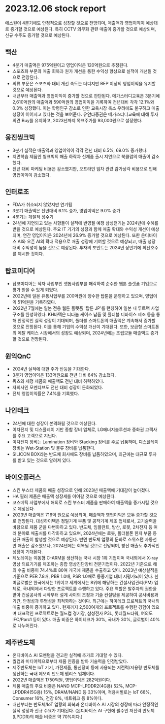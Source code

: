 # 2023.12.06 stock report
에스원이 4분기에도 안정적으로 성장할 것으로 전망되며, 매출액과 영업이익이 예상대로 증가할 것으로 예상된다. 특히 CCTV 의무화 관련 매출이 증가할 것으로 예상되며, 신규 수주도 증가할 것으로 예상된다.
## 백산
- 4분기 매출액은 975억원이고 영업이익은 120억원으로 추정된다.
- 스포츠화 부문의 매출 회복과 원가 개선을 통한 수익성 향상으로 실적이 개선될 것으로 전망된다.
- 의류 부문은 스포츠화 대비 개선 속도는 더디지만 BEP 이상의 영업이익을 유지할 것으로 예상된다.
- 내년부터 매출액과 영업이익이 증가할 것으로 판단된다.
메가스터디교육은 3분기에 2,610억원의 매출액과 590억원의 영업이익을 기록하여 전년대비 각각 12.1%와 0.3% 성장했다. 이는 학령인구 감소로 인한 교육시장 축소 우려에도 불구하고 매출 성장이 이어지고 있다는 것을 보여준다. 유안타증권은 메가스터디교육에 대해 투자의견 Buy를 유지하고, 2023년까지 목표주가를 93,000원으로 설정했다.
## 웅진씽크빅
- 3분기 실적은 매출액과 영업이익이 각각 전년 대비 6.5%, 69.0% 증가했다.
- 지면학습 제품인 씽크빅의 매출 하락과 신제품 출시 지연으로 북클럽의 매출이 감소했다.
- 전년 대비 마케팅 비용은 감소했지만, 오프라인 임차 관련 감가상각 비용으로 인해 영업이익이 감소했다.
## 인터로조
- FDA가 취소되지 않았지만 연기됨
- 3분기 매출액은 전년대비 6.1% 증가, 영업이익은 9.0% 증가
- 4분기는 계절적 성수기
- 24년에 지연되고 있는 사항들이 실적에 반영될 예정
삼성전기는 2024년에 수혜를 받을 것으로 예상된다. 주요 IT 기기의 성장과 함께 매출 확대와 수익성 개선이 예상되며, 연간 영업이익은 2024년에 26.9% 증가할 것으로 예상된다. 또한 온디바이스 AI와 오픈 AI의 확대 적용으로 매출 성장에 기여할 것으로 예상되고, 매출 성장 대비 수익성이 높을 것으로 예상된다. 투자의 포인트는 2024년 상반기에 최선호주를 제시한 것이다.
## 탑코미디어
- 탑코미디어는 적자 사업부인 셋톱사업부를 매각하여 순수한 웹툰 플랫폼 기업으로 평가 받을 수 있게 되었다.
- 2022년에 일본 유통사업부를 200억원에 양수한 탑툰을 운영하고 있으며, 영업이익 51억원을 기록하였다.
- 2022년 7월에는 일본 전용 웹툰 플랫폼 '탑툰 JP'를 런칭하여 일본 내 투트랙 사업 구조를 완성하였다.
KH바텍은 티타늄 케이스 납품 및 폴더블 디바이스 제조 등을 통해 안정적인 실적 성장이 기대되며, 폴더블 스마트폰의 매출액은 계속해서 증가할 것으로 전망된다. 이를 통해 기업의 수익성 개선이 기대된다. 또한, 보급형 스마트폰의 메탈 케이스 시장에서의 성장도 예상되며, 2024년에는 조립모듈 매출액도 증가할 것으로 전망된다.
## 원익QnC
- 2024년 실적에 대한 주가 반등을 기대한다.
- 3분기 영업이익은 133억원으로 전년 대비 64% 감소했다.
- 쿼츠와 세정 제품의 매출액도 전년 대비 하락하였다.
- 자회사인 모멘티브도 전년 대비 성장이 둔화되었다.
- 전체 영업이익률은 7.4%를 기록했다.
## 나인테크
- 24년에 대한 성장이 본격화될 것으로 예상된다.
- 이차전지 및 디스플레이 기반 종합 장비 업체로, LG에너지솔루션과 중화권 고객사를 주요 고객으로 지닌다.
- 이차전지 장비는 Lamination 장비와 Stacking 장비를 주로 납품하며, 디스플레이 장비는 Wet-Station 및 물류 장비를 납품한다.
- SILICON BOX라는 반도체 회사에도 장비를 납품하였으며, 최근에는 대규모 투자를 받고 있는 것으로 알려져 있다.
## 바이오플러스
- 스킨 부스터 제품의 매출 성장으로 인해 2023년 매출액에 기대감이 높아졌다.
- HA 필러 제품은 매출액 성장세를 이어갈 것으로 예상된다.
- 코스메틱 사업부에서 해외로 스킨 부스터 제품을 판매하여 매출액을 증가시킬 것으로 예상된다.
- 2023년 매출액은 716억 원으로 예상되며, 매출액과 영업이익은 모두 증가할 것으로 전망된다.
대성하이텍은 정밀기계 부품 및 공작기계 제조 업체로서, 고기술력을 바탕으로 제품 군을 다변화하고 있다. 반도체, 임플란트, 방산, 로봇, 2차전지 등 여러 분야로 매출처를 다각화하고 있으며, 2024년에는 로봇, 폴더블폰 힌지 부품 등 신규 매출이 발생할 것으로 예상된다. 반면 반도체 업황의 둔화로 스위스턴 자동선반 매출은 감소했으나, 2024년에는 회복될 것으로 전망되며, 방산 매출도 추가적인 성장이 기대된다.
- 제노레이는 이동형 C-ARM을 생산하는 국내 시장 1위 기업이며 국내외에서 X-ray 영상 의료기기를 제조하는 종합 영상진단장비 전문기업이다. 2022년 기준으로 해외 수출 비중이 74.4%로 80여 개국에 제품을 수출하고 있다. 2023년 예상실적을 기준으로 PER 7.8배, PBR 1.0배, PSR 1.0배로 동종기업 대비 저평가되어 있다.
한미글로벌은 한국에서는 1위이고 세계에서는 8위에 해당하는 건설사업관리(PM) 업체로, 국내외에서 다양한 프로젝트를 수행하고 있다. 주요 역할은 발주자의 권한을 받아 건설공사의 시작부터 설계 사이의 조정과 기술 컨설팅을 제공하여 공사비용과 기간, 안정성과 투명성을 최적화하는 것이다. 최근에는 하이테크 프로젝트의 국내외 매출 비중이 증가하고 있다. 현재까지 2,500여개의 프로젝트를 수행한 경험이 있으며 대표적인 프로젝트로는 월드컵 경기장, 삼성전자 P3L, 롯데월드타워, 여의도 IFC/Parc1 등이 있다. 매출 비중은 하이테크가 30%, 국내가 30%, 글로벌이 40%로 나누어진다.
## 제주반도체
- 온디바이스 AI 모멘텀을 견고한 실적에 추가로 기대할 수 있다.
- 퀄컴과 미디어텍으로부터 제품 인증을 받아 기술력을 인정받았다.
- 제주반도체는 IoT 기기, 가전제품, 통신장비 등에 사용되는 저전력/저용량 반도체를 생산하는 국내 메모리 반도체 팹리스 업체이다.
- 2022년 매출액은 1750억원, 영업이익은 282억원이다.
- 제품 매출의 주요 비중은 NAND MCP-LPDDR2(4G용) 52%, MCP-LPDDR4(5G용) 15%, DRAM/NAND 등 33%이며, 적용처별로는 IoT 68%, Consumer 16%, 전장 8%, 네트워크 등 8%이다.
- 내년부터는 반도체/IoT 업황의 회복과 온디바이스 AI 시장의 성장에 따라 안정적인 실적 성장과 신규 수요가 기대된다. (온디바이스 AI 구현에 필수인 저전력 반도체 (LPDDR)의 매출 비중은 약 70%이다.)